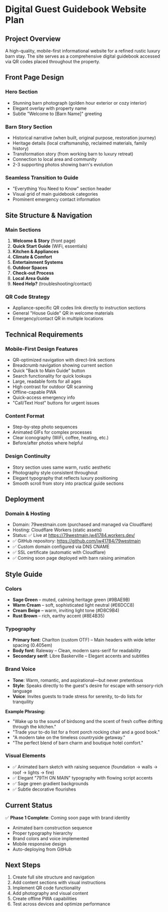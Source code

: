 # Digital Guest Guidebook Website Plan

## Project Overview
A high-quality, mobile-first informational website for a refined rustic luxury barn stay. The site serves as a comprehensive digital guidebook accessed via QR codes placed throughout the property.

## Front Page Design

### Hero Section
- Stunning barn photograph (golden hour exterior or cozy interior)
- Elegant overlay with property name
- Subtle "Welcome to [Barn Name]" greeting

### Barn Story Section
- Historical narrative (when built, original purpose, restoration journey)
- Heritage details (local craftsmanship, reclaimed materials, family history)
- Transformation story (from working barn to luxury retreat)
- Connection to local area and community
- 2-3 supporting photos showing barn's evolution

### Seamless Transition to Guide
- "Everything You Need to Know" section header
- Visual grid of main guidebook categories
- Prominent emergency contact information

## Site Structure & Navigation

### Main Sections
1. **Welcome & Story** (front page)
2. **Quick Start Guide** (WiFi, essentials)
3. **Kitchen & Appliances**
4. **Climate & Comfort**
5. **Entertainment Systems**
6. **Outdoor Spaces**
7. **Check-out Process**
8. **Local Area Guide**
9. **Need Help?** (troubleshooting/contact)

### QR Code Strategy
- Appliance-specific QR codes link directly to instruction sections
- General "House Guide" QR in welcome materials
- Emergency/contact QR in multiple locations

## Technical Requirements

### Mobile-First Design Features
- QR-optimized navigation with direct-link sections
- Breadcrumb navigation showing current section
- Quick "Back to Main Guide" button
- Search functionality for quick lookups
- Large, readable fonts for all ages
- High contrast for outdoor QR scanning
- Offline-capable PWA
- Quick-access emergency info
- "Call/Text Host" buttons for urgent issues

### Content Format
- Step-by-step photo sequences
- Animated GIFs for complex processes
- Clear iconography (WiFi, coffee, heating, etc.)
- Before/after photos where helpful

### Design Continuity
- Story section uses same warm, rustic aesthetic
- Photography style consistent throughout
- Elegant typography that reflects luxury positioning
- Smooth scroll from story into practical guide sections

## Deployment

### Domain & Hosting
- Domain: 79westmain.com (purchased and managed via Cloudflare)
- Hosting: Cloudflare Workers (static assets)
- Status: ✅ Live at https://79westmain.jw41784.workers.dev/
- ✅ GitHub repository: https://github.com/jw41784/79westmain
- ✅ Custom domain configured via DNS CNAME
- ✅ SSL certificate (automatic with Cloudflare)
- ✅ Coming soon page deployed with barn raising animation

## Style Guide

### Colors
- **Sage Green** – muted, calming heritage green (#9BAE9B)
- **Warm Cream** – soft, sophisticated light neutral (#E6DCC8)
- **Cream Beige** – warm, inviting light tone (#D8C9B4)  
- **Rust Brown** – rich, earthy accent (#8E4B35)

### Typography
- **Primary font**: Charlton (custom OTF) – Main headers with wide letter spacing (0.405em)
- **Body font**: Raleway – Clean, modern sans-serif for readability
- **Secondary serif**: Libre Baskerville – Elegant accents and subtitles

### Brand Voice
- **Tone**: Warm, romantic, and aspirational—but never pretentious
- **Style**: Speaks directly to the guest's desire for escape with sensory-rich language
- **Voice**: Invites guests to trade stress for serenity, to-do lists for tranquility

**Example Phrasing:**
- "Wake up to the sound of birdsong and the scent of fresh coffee drifting through the kitchen."
- "Trade your to-do list for a front porch rocking chair and a good book."
- "A modern take on the timeless countryside getaway."
- "The perfect blend of barn charm and boutique hotel comfort."

### Visual Elements
- ✅ Animated barn sketch with raising sequence (foundation → walls → roof → lights → fire)
- ✅ Elegant "79TH ON MAIN" typography with flowing script accents
- ✅ Sage green gradient backgrounds
- ✅ Subtle decorative flourishes

## Current Status
✅ **Phase 1 Complete**: Coming soon page with brand identity
- Animated barn construction sequence
- Proper typography hierarchy
- Brand colors and voice implemented
- Mobile responsive design
- Auto-deploying from GitHub

## Next Steps
1. Create full site structure and navigation
2. Add content sections with visual instructions  
3. Implement QR code functionality
4. Add photography and visual content
5. Create offline PWA capabilities
6. Test across devices and optimize performance